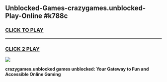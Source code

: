 
## Unblocked-Games-crazygames.unblocked-Play-Online #k788c
<h3>
<a href="https://news.freeplayer.one?title=crazygames.unblocked&ref=3">CLICK TO PLAY</a></h3>
<hr>

<h3>
<a href="https://news.freeplayer.one?title=crazygames.unblocked&ref=3">CLICK 2 PLAY</a>
  
</h3>

<a href="https://news.freeplayer.one?title=crazygames.unblocked&ref=3"><img src="https://clearcache.store/games.png"></a>


**crazygames.unblocked games unblocked: Your Gateway to Fun and Accessible Online Gaming**
